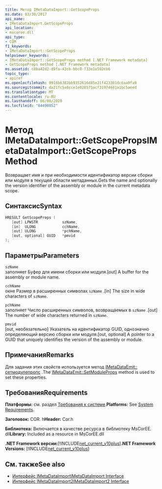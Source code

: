 ```yaml
---
title: Метод IMetaDataImport::GetScopeProps
ms.date: 03/30/2017
api_name:
- IMetaDataImport.GetScopeProps
api_location:
- mscoree.dll
api_type:
- COM
f1_keywords:
- IMetaDataImport::GetScopeProps
helpviewer_keywords:
- IMetaDataImport::GetScopeProps method [.NET Framework metadata]
- GetScopeProps method [.NET Framework metadata]
ms.assetid: c8ba42d2-d9fa-43cb-bbc0-f33e1e592cb6
topic_type:
- apiref
ms.openlocfilehash: 0916b6382bb9352616d85e21f423301dc6aa9fa9
ms.sourcegitcommit: da21fc5a8cce1e028575acf31974681a1bc5aeed
ms.translationtype: MT
ms.contentlocale: ru-RU
ms.lasthandoff: 06/08/2020
ms.locfileid: "84490852"
---
```

# <a name="imetadataimportgetscopeprops-method"></a><span data-ttu-id="649b7-102">Метод IMetaDataImport::GetScopeProps</span><span class="sxs-lookup"><span data-stu-id="649b7-102">IMetaDataImport::GetScopeProps Method</span></span>
<span data-ttu-id="649b7-103">Возвращает имя и при необходимости идентификатор версии сборки или модуля в текущей области метаданных.</span><span class="sxs-lookup"><span data-stu-id="649b7-103">Gets the name and optionally the version identifier of the assembly or module in the current metadata scope.</span></span>  
  
## <a name="syntax"></a><span data-ttu-id="649b7-104">Синтаксис</span><span class="sxs-lookup"><span data-stu-id="649b7-104">Syntax</span></span>  
  
```cpp  
HRESULT GetScopeProps (  
   [out] LPWSTR           szName,  
   [in]  ULONG            cchName,  
   [out] ULONG            *pchName,  
   [out, optional] GUID   *pmvid  
);  
```  
  
## <a name="parameters"></a><span data-ttu-id="649b7-105">Параметры</span><span class="sxs-lookup"><span data-stu-id="649b7-105">Parameters</span></span>  
 `szName`  
 <span data-ttu-id="649b7-106">заполняет Буфер для имени сборки или модуля.</span><span class="sxs-lookup"><span data-stu-id="649b7-106">[out] A buffer for the assembly or module name.</span></span>  
  
 `cchName`  
 <span data-ttu-id="649b7-107">окне Размер в расширенных символах `szName` .</span><span class="sxs-lookup"><span data-stu-id="649b7-107">[in] The size in wide characters of `szName`.</span></span>  
  
 `pchName`  
 <span data-ttu-id="649b7-108">заполняет Число расширенных символов, возвращаемых в `szName` .</span><span class="sxs-lookup"><span data-stu-id="649b7-108">[out] The number of wide characters returned in `szName`.</span></span>  
  
 `pmvid`  
 <span data-ttu-id="649b7-109">[out, необязательно] Указатель на идентификатор GUID, однозначно определяющий версию сборки или модуля.</span><span class="sxs-lookup"><span data-stu-id="649b7-109">[out, optional] A pointer to a GUID that uniquely identifies the version of the assembly or module.</span></span>  
  
## <a name="remarks"></a><span data-ttu-id="649b7-110">Примечания</span><span class="sxs-lookup"><span data-stu-id="649b7-110">Remarks</span></span>  
 <span data-ttu-id="649b7-111">Для задания этих свойств используется метод [IMetaDataEmit:: сетмодулепропс](imetadataemit-setmoduleprops-method.md) .</span><span class="sxs-lookup"><span data-stu-id="649b7-111">The [IMetaDataEmit::SetModuleProps](imetadataemit-setmoduleprops-method.md) method is used to set these properties.</span></span>  
  
## <a name="requirements"></a><span data-ttu-id="649b7-112">Требования</span><span class="sxs-lookup"><span data-stu-id="649b7-112">Requirements</span></span>  
 <span data-ttu-id="649b7-113">**Платформы:** см. раздел [Требования к системе](../../get-started/system-requirements.md).</span><span class="sxs-lookup"><span data-stu-id="649b7-113">**Platforms:** See [System Requirements](../../get-started/system-requirements.md).</span></span>  
  
 <span data-ttu-id="649b7-114">**Заголовок:** COR. h</span><span class="sxs-lookup"><span data-stu-id="649b7-114">**Header:** Cor.h</span></span>  
  
 <span data-ttu-id="649b7-115">**Библиотека:** Включается в качестве ресурса в библиотеку MsCorEE. dll</span><span class="sxs-lookup"><span data-stu-id="649b7-115">**Library:** Included as a resource in MsCorEE.dll</span></span>  
  
 <span data-ttu-id="649b7-116">**.NET Framework версии:**[!INCLUDE[net_current_v10plus](../../../../includes/net-current-v10plus-md.md)]</span><span class="sxs-lookup"><span data-stu-id="649b7-116">**.NET Framework Versions:** [!INCLUDE[net_current_v10plus](../../../../includes/net-current-v10plus-md.md)]</span></span>  
  
## <a name="see-also"></a><span data-ttu-id="649b7-117">См. также</span><span class="sxs-lookup"><span data-stu-id="649b7-117">See also</span></span>

- [<span data-ttu-id="649b7-118">Интерфейс IMetaDataImport</span><span class="sxs-lookup"><span data-stu-id="649b7-118">IMetaDataImport Interface</span></span>](imetadataimport-interface.md)
- [<span data-ttu-id="649b7-119">Интерфейс IMetaDataImport2</span><span class="sxs-lookup"><span data-stu-id="649b7-119">IMetaDataImport2 Interface</span></span>](imetadataimport2-interface.md)
